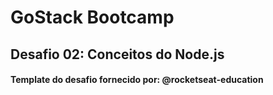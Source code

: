 # GoStack Bootcamp

## Desafio 02: Conceitos do Node.js

#### Template do desafio fornecido por: @rocketseat-education
